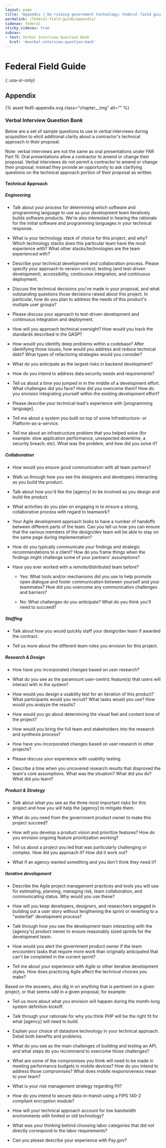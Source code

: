 ```yaml
---
layout: page
title: "Appendix | De-risking government technology: Federal field guide | 18F"
permalink: /federal-field-guide/appendix/
sidenav: federal
sticky_sidenav: true
subnav:
- text: Verbal Interview Question Bank
  href: '#verbal-interview-question-bank'
---
```


# Federal Field Guide
{:.usa-sr-only}

## Appendix
<div markdown="1" class="chapter__img-container">
{% asset fed5-appendix.svg class="chapter__img" alt="" %}
</div>

### Verbal Interview Question Bank

Below are a set of sample questions to use in verbal interviews during acquisition to elicit additional clarity about a contractor's technical approach in their proposal. 

Note: verbal interviews are not the same as oral presentations under FAR Part 15. Oral presentations allow a contractor to amend or change their proposal. Verbal interviews do not permit a contractor to amend or change their proposal; instead they provide an opportunity to ask clarifying questions on the technical approach portion of their proposal as written.

#### Technical Approach 

##### Engineering

-   Talk about your process for determining which software and programming language to use as your development team iteratively builds software products. We're also interested in hearing the rationale for the initial software and programming languages in your technical response. 

-   What is your technology stack of choice for this project, and why? Which technology stacks does this particular team have the most experience with? What other stacks/technologies are the team experienced with? 

-   Describe your technical development and collaboration process. Please specify your approach to version control, testing (and test-driven development), accessibility, continuous integration, and continuous deployment. 

-   Discuss the technical decisions you've made in your proposal, and what outstanding questions those decisions raised about this project. In particular, how do you plan to address the needs of this product's multiple user groups? 

-   Please discuss your approach to test-driven development and continuous integration and deployment. 

-   How will you approach technical oversight? How would you track the standards described in the QASP? 

-   How would you identify deep problems within a codebase? After identifying those issues, how would you address and reduce technical debt? What types of refactoring strategies would you consider? 

-   What do you anticipate as the largest risks in backend development? 

-   How do you intend to address data security needs and requirements? 

-   Tell us about a time you jumped in in the middle of a development effort. What challenges did you face? How did you overcome them? How do you envision integrating yourself within the existing development effort? 

-   Please describe your technical lead's experience with [programming language]. 

-   Tell me about a system you built on top of some Infrastructure- or Platform-as-a-service. 

-   Tell me about an infrastructure problem that you helped solve (for example: slow application performance, unexpected downtime, a security breach; etc). What was the problem, and how did you solve it? 

##### Collaboration

-   How would you ensure good communication with all team partners?

-   Walk us through how you see the designers and developers interacting as you build the product. 

-   Talk about how you'd like the [agency] to be involved as you design and build the product. 

-   What activities do you plan on engaging in to ensure a strong, collaborative process with regard to teamwork? 

-   Your Agile development approach looks to have a number of handoffs between different parts of the team. Can you tell us how you can ensure that the various members of the design/dev team will be able to stay on the same page during implementation? 

-   How do you typically communicate your findings and strategic recommendations to a client? How do you frame things when the findings might challenge some of your partners' assumptions? 

-   Have you ever worked with a remote/distributed team before? 

    -   Yes: What tools and/or mechanisms did you use to help promote open dialogue and foster communication between yourself and your teammates? How did you overcome any communication challenges and barriers? 

    -   No: What challenges do you anticipate? What do you think you'll need to succeed?

##### Staffing

-   Talk about how you would quickly staff your design/dev team if awarded the contract.

-   Tell us more about the different team roles you envision for this project. 

##### Research & Design

-   How have you incorporated changes based on user research?

-   What do you see as the paramount user-centric feature(s) that users will interact with in the system? 

-   How would you design a usability test for an iteration of this product? What participants would you recruit? What tasks would you use? How would you analyze the results? 

-   How would you go about determining the visual feel and content tone of the project? 

-   How would you bring the full team and stakeholders into the research and synthesis process? 

-   How have you incorporated changes based on user research in other projects? 

-   Please discuss your experience with usability testing.

-   Describe a time when you uncovered research results that disproved the team's core assumptions. What was the situation? What did you do? What did you learn? 

##### Product & Strategy

-   Talk about what you see as the three most important risks for this project and how you will help the [agency] to mitigate them. 

-   What do you need from the government product owner to make this project succeed? 

-   How will you develop a product vision and prioritize features? How do you envision ongoing feature prioritization working? 

-   Tell us about a project you led that was particularly challenging or complex. How did you approach it? How did it work out? 

-   What if an agency wanted something and you don't think they need it?

##### Iterative development

-   Describe the Agile project management practices and tools you will use for estimating, planning, managing risk, team collaboration, and communicating status. Why would you use these? 

-   How will you keep developers, designers, and researchers engaged in building out a user story without lengthening the sprint or reverting to a "waterfall" development process? 

-   Talk through how you see the development team interacting with the [agency's] product owner to ensure reasonably sized sprints for the development team. 

-   How would you alert the government product owner if the team encounters tasks that require more work than originally anticipated that can't be completed in the current sprint? 

-   Tell me about your experience with Agile or other iterative development styles. How does practicing Agile affect the technical choices you make?

Based on the answers, also dig in on anything that is pertinent on a given project, or that seems odd in a given proposal, for example:

-   Tell us more about what you envision will happen during the month-long system definition kickoff. 

-   Talk through your rationale for why you think PHP will be the right fit for what [agency] will need to build. 

-   Explain your choice of datastore technology in your technical approach. Detail both benefits and problems. 

-   What do you see as the main challenges of building and testing an API, and what steps do you recommend to overcome those challenges? 

-   What are some of the compromises you think will need to be made in meeting performance budgets in mobile devices? How do you intend to address those compromises? What does mobile responsiveness mean to your team? 

-   What is your risk management strategy regarding PII? 

-   How do you intend to secure data-in-transit using a FIPS 140-2 compliant encryption module? 

-   How will your technical approach account for low bandwidth environments with limited or old technology? 

-   What was your thinking behind choosing labor categories that did not directly correspond to the labor requirements?

-   Can you please describe your experience with Pay.gov?
